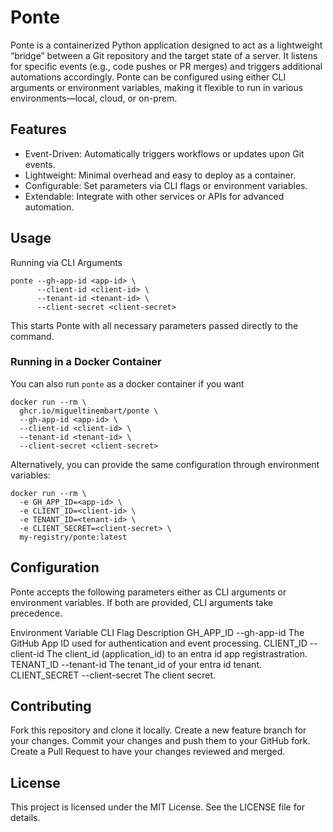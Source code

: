 # Ponte

Ponte is a containerized Python application designed to act as a lightweight “bridge” between a Git repository and the target state of a server. It listens for specific events (e.g., code pushes or PR merges) and triggers additional automations accordingly. Ponte can be configured using either CLI arguments or environment variables, making it flexible to run in various environments—local, cloud, or on-prem.

## Features

- Event-Driven: Automatically triggers workflows or updates upon Git events.
- Lightweight: Minimal overhead and easy to deploy as a container.
- Configurable: Set parameters via CLI flags or environment variables.
- Extendable: Integrate with other services or APIs for advanced automation.

## Usage

Running via CLI Arguments

```
ponte --gh-app-id <app-id> \
      --client-id <client-id> \
      --tenant-id <tenant-id> \
      --client-secret <client-secret>
```

This starts Ponte with all necessary parameters passed directly to the command.

### Running in a Docker Container

You can also run `ponte` as a docker container if you want

```
docker run --rm \
  ghcr.io/migueltinembart/ponte \
  --gh-app-id <app-id> \
  --client-id <client-id> \
  --tenant-id <tenant-id> \
  --client-secret <client-secret>
```

Alternatively, you can provide the same configuration through environment variables:

```
docker run --rm \
  -e GH_APP_ID=<app-id> \
  -e CLIENT_ID=<client-id> \
  -e TENANT_ID=<tenant-id> \
  -e CLIENT_SECRET=<client-secret> \
  my-registry/ponte:latest
```

## Configuration

Ponte accepts the following parameters either as CLI arguments or environment variables. If both are provided, CLI arguments take precedence.

Environment Variable	CLI Flag	Description
GH_APP_ID	--gh-app-id	The GitHub App ID used for authentication and event processing.
CLIENT_ID	--client-id	The client_id (application_id) to an entra id app registrastration.
TENANT_ID	--tenant-id	The tenant_id of your entra id tenant.
CLIENT_SECRET	--client-secret	The client secret.

## Contributing

Fork this repository and clone it locally.
Create a new feature branch for your changes.
Commit your changes and push them to your GitHub fork.
Create a Pull Request to have your changes reviewed and merged.

## License

This project is licensed under the MIT License. See the LICENSE file for details.

